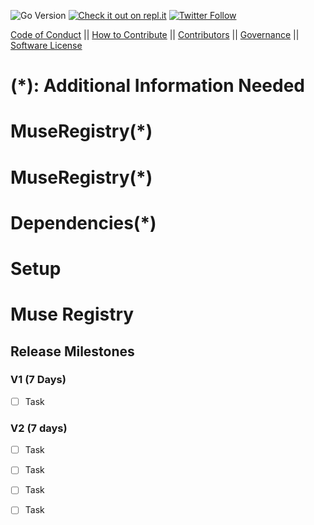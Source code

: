 ![Go Version](https://img.shields.io/badge/go%20version-%3E=1.20-61CFDD.svg?style=flat-square)
[![Check it out on repl.it](https://repl.it/badge/github/Unearthlyglow/sveltego)](https://replit.com/@AwardMalisi/sveltego#cmd/main.go) 
[![Twitter Follow](https://img.shields.io/twitter/follow/CCMAnd2Cents)](https://twitter.com/CCMAnd2Cents)

[Code of Conduct](./CODE_OF_CONDUCT.md) || [How to Contribute](./HOW_TO_CONTRIBUTE.MD) || [Contributors](./CONTRIBUTORS.md) || [Governance](./GOVERNANCE.md) || [Software License](./LICENSE)



# (*): Additional Information Needed 


# MuseRegistry(*)



# MuseRegistry(*)


# Dependencies(*)

<!-- Coming Up -->

# Setup



# Muse Registry
 

<!-- `sudo make setup` -->


## Release Milestones
 
### V1 (7 Days)
- [ ] Task
 
### V2 (7 days)
- [ ] Task
- [ ] Task
- [ ] Task
- [ ] Task


